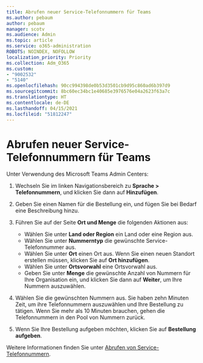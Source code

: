 ```yaml
---
title: Abrufen neuer Service-Telefonnummern für Teams
ms.author: pebaum
author: pebaum
manager: scotv
ms.audience: Admin
ms.topic: article
ms.service: o365-administration
ROBOTS: NOINDEX, NOFOLLOW
localization_priority: Priority
ms.collection: Adm_O365
ms.custom:
- "9002532"
- "5140"
ms.openlocfilehash: 90cc994398de0b53d3501cb9d95c860ad6b397d9
ms.sourcegitcommit: 8bc60ec34bc1e40685e3976576e04a2623f63a7c
ms.translationtype: HT
ms.contentlocale: de-DE
ms.lasthandoff: 04/15/2021
ms.locfileid: "51812247"
---
```

# <a name="get-new-service-numbers-for-teams"></a>Abrufen neuer Service-Telefonnummern für Teams

Unter Verwendung des Microsoft Teams Admin Centers:

1. Wechseln Sie im linken Navigationsbereich zu **Sprache > Telefonnummern**, und klicken Sie dann auf **Hinzufügen**.
2. Geben Sie einen Namen für die Bestellung ein, und fügen Sie bei Bedarf eine Beschreibung hinzu.
3. Führen Sie auf der Seite **Ort und Menge** die folgenden Aktionen aus:

    - Wählen Sie unter **Land oder Region** ein Land oder eine Region aus.
    - Wählen Sie unter **Nummerntyp** die gewünschte Service-Telefonnummer aus.
    - Wählen Sie unter **Ort** einen Ort aus. Wenn Sie einen neuen Standort erstellen müssen, klicken Sie auf **Ort hinzufügen**.
    - Wählen Sie unter **Ortsvorwahl** eine Ortsvorwahl aus.
    - Geben Sie unter **Menge** die gewünschte Anzahl von Nummern für Ihre Organisation ein, und klicken Sie dann auf **Weiter**, um Ihre Nummern auszuwählen.
    
4. Wählen Sie die gewünschten Nummern aus. Sie haben zehn Minuten Zeit, um ihre Telefonnummern auszuwählen und Ihre Bestellung zu tätigen. Wenn Sie mehr als 10 Minuten brauchen, gehen die Telefonnummern in den Pool von Nummern zurück.
5. Wenn Sie Ihre Bestellung aufgeben möchten, klicken Sie auf **Bestellung aufgeben**.

Weitere Informationen finden Sie unter [Abrufen von Service-Telefonnummern](https://docs.microsoft.com/microsoftteams/getting-service-phone-numbers).
